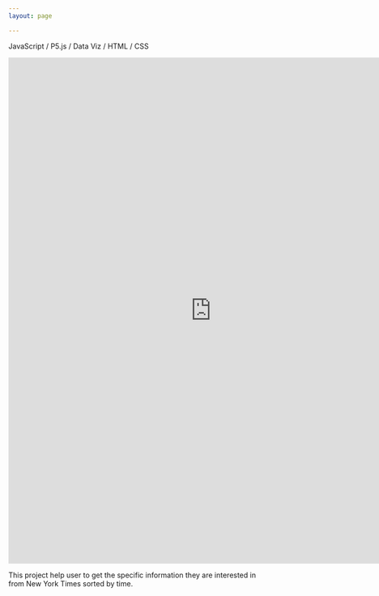```yaml
---
layout: page

---
```


JavaScript / P5.js / Data Viz / HTML / CSS



<iframe src="http://itp.cgao.me/icm/ICM_wk8_v1/" width="800" height="1000" frameBorder="0"></iframe>




This project help user to get the specific information they are interested in from New York Times sorted by time.

